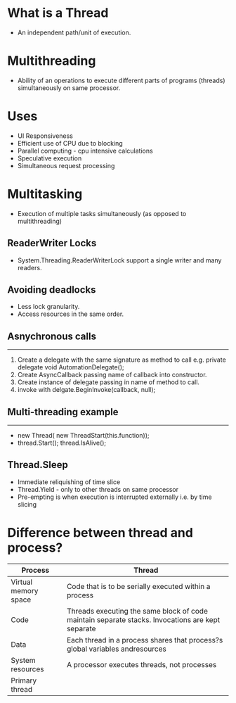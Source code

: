 
# What is a Thread
- An independent path/unit of execution.

# Multithreading
- Ability of an operations to execute different parts of programs (threads) simultaneously on same processor.

# Uses
- UI Responsiveness
- Efficient use of CPU due to blocking
- Parallel computing - cpu intensive calculations
- Speculative execution
- Simultaneous request processing

# Multitasking
- Execution of multiple tasks simultaneously (as opposed to multithreading)

## ReaderWriter Locks
- System.Threading.ReaderWriterLock support a single writer and many
readers.

## Avoiding deadlocks
- Less lock granularity.
- Access resources in the same order.

## Asnychronous calls
------------------
1. Create a delegate with the same signature as method to call e.g. private
delegate void AutomationDelegate();
2. Create AsyncCallback passing name of callback into constructor.
3. Create instance of delegate passing in name of method to call.
4. invoke with delgate.BeginInvoke(callback, null);

## Multi-threading example
-----------------------
- new Thread( new ThreadStart(this.function));
- thread.Start(); thread.IsAlive();

## Thread.Sleep
- Immediate reliquishing of time slice
- Thread.Yield - only to other threads on same processor
- Pre-empting is when execution is interrupted externally i.e. by time slicing

# Difference between thread and process?
| Process | Thread |
| --- | --- |
| Virtual memory space | Code that is to be serially executed within a process|
| Code | Threads executing the same block of code maintain separate stacks. Invocations are kept separate|
| Data | Each thread in a process shares that process?s global variables andresources|
| System resources | A processor executes threads, not processes|
| Primary thread | |


